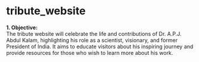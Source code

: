 # tribute_website
<b>1. Objective:</b><br>
The tribute website will celebrate the life and contributions of Dr. A.P.J. Abdul Kalam, highlighting his role as a scientist, visionary, and former President of India. It aims to educate visitors about his inspiring journey and provide resources for those who wish to learn more about his work.
